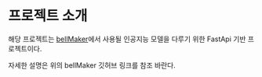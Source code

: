# 프로젝트 소개

해당 프로젝트는 [bellMaker](https://github.com/gwj0421/bellMaker)에서 사용될 인공지능 모델을 다루기 위한 FastApi 기반 프로젝트이다.

자세한 설명은 위의 bellMaker 깃허브 링크를 참조 바란다.